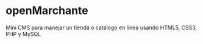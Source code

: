 # openMarchante
Mini CMS para manejar un tienda o catálogo en línea usando HTML5, CSS3, PHP y MySQL
